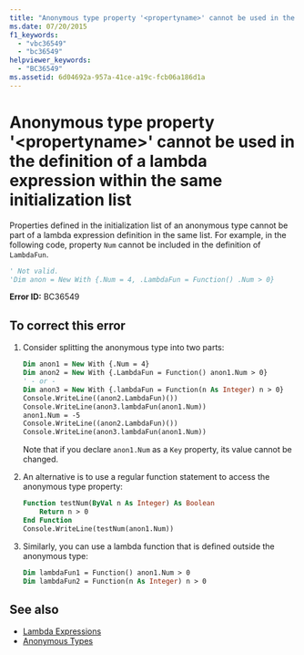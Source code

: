 ```yaml
---
title: "Anonymous type property '<propertyname>' cannot be used in the definition of a lambda expression within the same initialization list"
ms.date: 07/20/2015
f1_keywords:
  - "vbc36549"
  - "bc36549"
helpviewer_keywords:
  - "BC36549"
ms.assetid: 6d04692a-957a-41ce-a19c-fcb06a186d1a
---
```

# Anonymous type property '\<propertyname>' cannot be used in the definition of a lambda expression within the same initialization list

Properties defined in the initialization list of an anonymous type cannot be part of a lambda expression definition in the same list. For example, in the following code, property `Num` cannot be included in the definition of `LambdaFun`.

```vb
' Not valid.
'Dim anon = New With {.Num = 4, .LambdaFun = Function() .Num > 0}
```

**Error ID:** BC36549

## To correct this error

1. Consider splitting the anonymous type into two parts:

    ```vb
    Dim anon1 = New With {.Num = 4}
    Dim anon2 = New With {.LambdaFun = Function() anon1.Num > 0}
    ' - or -
    Dim anon3 = New With {.lambdaFun = Function(n As Integer) n > 0}
    Console.WriteLine((anon2.LambdaFun)())
    Console.WriteLine(anon3.lambdaFun(anon1.Num))
    anon1.Num = -5
    Console.WriteLine((anon2.LambdaFun)())
    Console.WriteLine(anon3.lambdaFun(anon1.Num))
    ```

    Note that if you declare `anon1.Num` as a `Key` property, its value cannot be changed.

2. An alternative is to use a regular function statement to access the anonymous type property:

    ```vb
    Function testNum(ByVal n As Integer) As Boolean
        Return n > 0
    End Function
    Console.WriteLine(testNum(anon1.Num))
    ```

3. Similarly, you can use a lambda function that is defined outside the anonymous type:

    ```vb
    Dim lambdaFun1 = Function() anon1.Num > 0
    Dim lambdaFun2 = Function(n As Integer) n > 0
    ```

## See also

- [Lambda Expressions](../../visual-basic/programming-guide/language-features/procedures/lambda-expressions.md)
- [Anonymous Types](../../visual-basic/programming-guide/language-features/objects-and-classes/anonymous-types.md)
